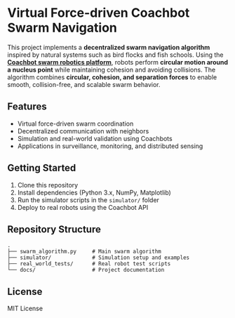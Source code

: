 # Virtual Force-driven Coachbot Swarm Navigation

This project implements a **decentralized swarm navigation algorithm** inspired by natural systems such as bird flocks and fish schools. Using the **[Coachbot swarm robotics platform](https://github.com/CoachbotSwarm/User-Guide)**, robots perform **circular motion around a nucleus point** while maintaining cohesion and avoiding collisions. The algorithm combines **circular, cohesion, and separation forces** to enable smooth, collision-free, and scalable swarm behavior.

## Features
- Virtual force-driven swarm coordination  
- Decentralized communication with neighbors  
- Simulation and real-world validation using Coachbots  
- Applications in surveillance, monitoring, and distributed sensing  

## Getting Started
1. Clone this repository  
2. Install dependencies (Python 3.x, NumPy, Matplotlib)  
3. Run the simulator scripts in the `simulator/` folder  
4. Deploy to real robots using the Coachbot API  

## Repository Structure
```
.
├── swarm_algorithm.py     # Main swarm algorithm
├── simulator/             # Simulation setup and examples
├── real_world_tests/      # Real robot test scripts
└── docs/                  # Project documentation
```

## License
MIT License
